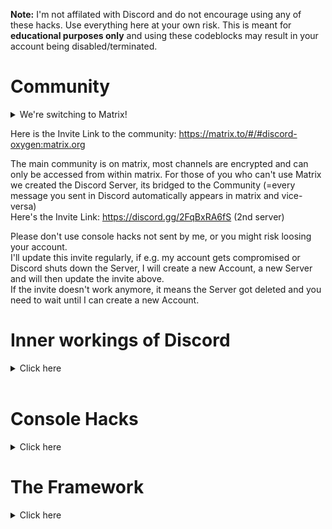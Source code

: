 **Note:** I'm not affilated with Discord and do not encourage using any of these hacks. Use everything here at your own risk. This is meant for **educational purposes only** and using these codeblocks may result in your account being disabled/terminated.

# Community

<details>
  <summary>We're switching to Matrix!</summary>
  
Matrix is a community-based, decentralized, privacy friendly, end-to-end encrypted (super secure), uncensorable and open source messaging protocol, which unlike discord promotes custom clients and modifications. There are multiple different clients available, the most popular one (and also the refrence implementation) is Element. It runs on every OS and even has a pretty good web version. For more information check out https://matrix.org and https://element.io.<br>
I often get asked: "*If Matrix/Element is so super awesome, why didn't you start using earlier?*"<br>
Well actually I've been using Matrix for quite a long time now, Anonymous already switched to it many years ago. For me Matrix always has been something serious, I never really thought about using it for this Discord Stuff.
</details>

Here is the Invite Link to the community: https://matrix.to/#/#discord-oxygen:matrix.org

The main community is on matrix, most channels are encrypted and can only be accessed from within matrix.
For those of you who can't use Matrix we created the Discord Server, its bridged to the Community (=every message you sent in Discord automatically appears in matrix and vice-versa)<br>
Here's the Invite Link: https://discord.gg/2FqBxRA6fS (2nd server)<br>


Please don't use console hacks not sent by me, or you might risk loosing your account.<br>
I'll update this invite regularly, if e.g. my account gets compromised or Discord shuts down the Server, I will create a new Account, a new Server and will then update the invite above.<br>
If the invite doesn't work anymore, it means the Server got deleted and you need to wait until I can create a new Account.

# Inner workings of Discord

<details>
  <summary>Click here</summary>

## Discord Token Syntax

<details>
<table>
  <tr><th></th><th>Example</th></tr>
  <tr><td>User ID Encoded in Base64</td><td>NTzQvPcLBacBmgajXQc7QAaU</td></tr>
  <tr><td>Dot</td><td>.</td></tr>
  <tr><td>Timestamp -epoch(1293840000) converted to base64</td><td>XCgboz</td></tr>
  <tr><td>Dot</td><td>.</td></tr>
  <tr><td>HMAC consiting of 27 chars (uppercase/lowercase letters, numbers, - or _)</td><td>c4t51kFWSEmdmaPnKoyUuu8E78E</td></tr>
</table>
There is this awesome diagram from <a href="https://github.com/hxr404/Discord-Console-hacks/issues/2">#2</a> wich shows the exact token structure:<br><br>
<img src="https://user-images.githubusercontent.com/34555296/120932740-4ca47480-c6f7-11eb-9270-6fb3fbbd856c.png"></img> <br>
</details>
<br>

## Discords Internal Server Structure

<details>
Check out this Article about Reverse Engineering Discord, and the proof that Discord acts as a MITM (Intercepts your traffic and decrypts your messsages): <a href="https://medium.com/tenable-techblog/lets-reverse-engineer-discord-1976773f4626">https://medium.com/tenable-techblog/lets-reverse-engineer-discord-1976773f4626</a><br>
That means, Discord Staff can read all of your messages... (still better than Telegram, where anyone can read your messages xD)<br>
If you need privacy, use Signal or Threema or Briar. (or all of them :)

![grafik](https://user-images.githubusercontent.com/55095883/116671170-e9f5e580-a9a0-11eb-98f9-3bcd65b9fdbf.png)

<br>
<sup>How sending Audioo/Video Messages in Discord Works.</sup>
</details>
<br>
</details>
<br>

# Console Hacks

<details>
  <summary>Click here</summary>
  

## Be Careful!

As stated in my Disclaimer I don't promote using any kind of client modifications. Please don't use the code found here for illegal / hacking purposes, or you might risk seeing this error message:<br>

![image](https://user-images.githubusercontent.com/55095883/134189043-4da003de-4829-4d60-888a-6014ebb5c2b8.png)

  

## How to use these Hacks

It only works on Desktop Versions (Windows, Linux, MacOS), not on Mobile
1. Press CTRL + SHIFT + I to toggle Developer Tools (Discord is electronjs wich is basically google chrome)
2. Click on "Console" if not already selected
3. Paste the script in
4. Press enter

## Obtaining your Token

<details>
<summary>Copies your Token into the Clipboard.</summary>

paste this into the Console (while being logged in)

```js
window.webpackChunkdiscord_app.push([[Math.random()], {}, (req) => {for (const m of Object.keys(req.c).map((x) => req.c[x].exports).filter((x) => x)) {if (m.default && m.default.getToken !== undefined) {return copy(m.default.getToken())}if (m.getToken !== undefined) {return copy(m.getToken())}}}]); console.log("%cWorked!", "font-size: 50px"); console.log(`%cYou now have your token in the clipboard!`, "font-size: 16px")
```

The token should be in your Clipboard.
</details>
<br>

## Logging in using Token

<details>
<summary>Modifies the Login screen so you can use Tokens to log in.</summary>

paste this into the Console (CTRL + SHIFT + I) on the login screen (you need to be logged out)

```js
function login(e) {setInterval(() => {window.webpackChunkdiscord_app.push([[Math.random()], {}, (req) => {for (const m of Object.keys(req.c).map((x) => req.c[x].exports).filter((x) => x)) {if (m.default && m.default.setToken !== undefined) {return m.default.setToken(e)}if (m.setToken !== undefined) {return m.setToken(e)}}}]);console.log("%cWorked!", "font-size: 50px");}, 50), setTimeout(() => {window.location.reload()}, 2500)}function buttonlogin(){login(document.getElementsByClassName("inputDefault-_djjkz input-cIJ7To")[0].value)}var element;(element=document.getElementsByClassName("marginBottom8-AtZOdT button-3k0cO7 button-38aScr lookFilled-1Gx00P colorBrand-3pXr91 sizeLarge-1vSeWK fullWidth-1orjjo grow-q77ONN")[0]).addEventListener("click",buttonlogin),(element=document.getElementsByClassName("marginBottom20-32qID7")[0]).parentElement.removeChild(element),(element=document.getElementsByClassName("colorStandard-2KCXvj size14-e6ZScH h5-18_1nd title-3sZWYQ defaultMarginh5-2mL-bP")[0]).innerHTML="Token",element.id="Token",(element=document.getElementsByClassName("transitionGroup-aR7y1d qrLogin-1AOZMt")[0]).parentElement.removeChild(element),(element=document.getElementsByClassName("verticalSeparator-3huAjp")[0]).parentElement.removeChild(element);
```

and log in<br>
Note that this doesn't work with Bot tokens, Bot tokens are different than user tokens, and Discord doesn't support this.<br>
</details>

![exampleimage](https://user-images.githubusercontent.com/55095883/105732516-d0bc4380-5f30-11eb-959f-9fae0ddc9b7b.png)

<br>
<sup>Login Screen after running the hack</sup>
<br><br>

## Enable Staff Mode

<details>
<summary>Enables some hidden features and sets your client to staff mode</summary>
 
This will trick your client into thinking that you are Discord Staff (by modifiying the flags)
and also enables the secret experiments and Developer Options Menu (where you can get secret unrelesed discord updates, 
emulate a different client, generate build overrides etc.)
Credit for the Settings hack to https://gist.github.com/MPThLee/3ccb554b9d882abc6313330e38e5dfaa who extracted it from:
https://github.com/samogot/betterdiscord-plugins (The original Creator)

```js
window.webpackChunkdiscord_app.push([[Math.random()], {}, (req) => {for (const m of Object.keys(req.c).map((x) => req.c[x].exports).filter((x) => x)) {if (m.default && m.default.getCurrentUser !== undefined) {return m.default.getCurrentUser().flags += 1;}if (m.getCurrentUser !== undefined) {return m.getCurrentUser().flags += 1}}}]);window.webpackChunkdiscord_app.push([[Math.random()], {}, (req) => {for (const m of Object.keys(req.c).map((x) => req.c[x].exports).filter((x) => x)) {if (m.default && m.default.isDeveloper !== undefined) {Object.defineProperty(m.default, "isDeveloper", {get: (a) => 1,set: (a) => a,configurable: true}); console.log("%cWorked!", "font-size: 50px");return console.log(`%cYou now have Developer Options and a Staff badge. You can find the Developer Settings in the Settings's bottom tab!`, "font-size: 16px")}if (m.isDeveloper !== undefined) {Object.defineProperty(m, "isDeveloper", {get: (a) => 1,set: (a) => a,configurable: true}); console.log("%cWorked!", "font-size: 50px");return console.log(`%cYou now have Developer Options and a Staff badge. You can find the Developer Settings in the Settings's bottom tab!`, "font-size: 16px")}}}]);
```

</details>

![discorddevoptions](https://user-images.githubusercontent.com/55095883/116668009-29223780-a99d-11eb-9387-625f10c64196.png)

<sup>Developer Options Setting</sup>
<br>

## Get all Badges

<details>
  <summary>This script enables all Badges on you client.</summary>

Note that other users won't see the badge<br>

```js
window.webpackChunkdiscord_app.push([[Math.random()], {}, (req) => {for (const m of Object.keys(req.c).map((x) => req.c[x].exports).filter((x) => x)) {if (m.default && m.default.getCurrentUser !== undefined) {return m.default.getCurrentUser().flags = -1;}if (m.getCurrentUser !== undefined) {return m.getCurrentUser().flags = -1}}}]);window.webpackChunkdiscord_app.push([[Math.random()], {}, (req) => {for (const m of Object.keys(req.c).map((x) => req.c[x].exports).filter((x) => x)) {if (m.default && m.default.getCurrentUser !== undefined) {return m.default.getCurrentUser().public_flags += 1;}if (m.getCurrentUser !== undefined) {return m.getCurrentUser().public_flags += 1}}}]);
```

</details>

![preview](https://user-images.githubusercontent.com/55095883/110086787-191e1b00-7d93-11eb-8f0f-2b3a76210155.png)

<br>
<sup>This isn't a fake screenshot your client will really display this.</sup>
<br><br>

## Easy Edit mode

<details>
<summary>you can use this to make Fake Screenshots without having to do Inspect Element each time</summary>

```js
document.designMode = 'on'
```

</details>
<br>

## Free Discord Nitro (hack)

<details>
  <summary>Get some Nitro features without buying Nitro</summary>
 
Tricks your client into thinking you have Nitro. Converts the API request into non-nitro requests, so Discord won't notice that yoou don't have Nitro.
Be extra careful with scripts that claim to do this, this script is the only working one. If you find a copy of this script, not directly provided by me or this repo, pls report it to me, its probably a scam.<br>
Credit to https://github.com/An00nymushun/DiscordFreeEmojis for the Emoji handling part.<br>
Note that not every feature is supported as, some things that run Server Side can't be simulated.
But basic features (like animated emojis) should work.

```js
/*
I removed the code bc this shouldn't go public. Ppl would just copy and paste this anywhere and bad ppl would backdoor it.
Also I don't want Discord to fix this.

This script was replaced by Discord Oxygen.
*/
```
</details>

![grafik](https://user-images.githubusercontent.com/55095883/116668188-5d95f380-a99d-11eb-96cf-a0e2dfc6bb23.png)

<sup>The Subscription Overview. The Account used for the Screenshot **didn't** buy Nitro</sup>
<br>

## View NSFW Channels

<details>
  <summary>Displays NSFW Channels On A below 18 account.</summary>
<br>
  
Only use this script if you are 18+!
```js
var findModule=(item)=>window.webpackChunkdiscord_app.push([[Math.random()],{},(req)=>{for(const m of Object.keys(req.c).map((x)=>req.c[x].exports).filter((x)=>x)){if(m.default&&m.default[item]!==undefined)return m.default}}])
findModule('getCurrentUser').getCurrentUser().nsfwAllowed = true
```

</details>
  
![grafik](https://raw.githubusercontent.com/PndaBoi/pndaboi/main/6zsLEjYET0.png)

<br>
<sup>Before Running The Script ^^</sup><bbr>
<br>
  
![grafik](https://raw.githubusercontent.com/PndaBoi/pndaboi/main/ypzEY7Yw0u.png)

<br>
<sup>After Running The Script ^^</sup><bbr>
<br>
  


## Get hidden Channel ID's

<details>
  <summary>Displays the ID's of channel that you can't see without hacks.</summary>

```js
window.webpackChunkdiscord_app.push([[Math.random()], {}, (req) => {for (const m of Object.keys(req.c).map((x) => req.c[x].exports).filter((x) => x)) {if (m.default && m.default.getPrivateChannelIds !== undefined) {return console.log(m.default.getPrivateChannelIds())}if (m.getPrivateChannelIds !== undefined) {return console.log(m.getPrivateChannelIds())}}}]);
```

</details>

![grafik](https://user-images.githubusercontent.com/55095883/116670257-cda57900-a99f-11eb-8f96-7d8d54754535.png)

<br>
<sup>Example Output of this command</sup><bbr>
<br>
  

## Changing Password

<details>
  <summary>Change the Password of the Account, thats currently logged in.</summary>

  

```js
  let oldpassword = "";
  let newpassword = "";

  window.webpackChunkdiscord_app.push([[Math.random()], {}, (req) => {for (const m of Object.keys(req.c).map((x) => req.c[x].exports).filter((x) => x)) {if (m.default && m.default.getToken !== undefined) {fetch("https://discord.com/api/v9/users/@me", { "credentials": "include", "body": "{\"password\":\"" + oldpassword + "\",\"new_password\":\"" + newpassword + "\"}", "method": "PATCH", "headers": { "Authorization": m.default.getToken(), "Content-Type":"application/json" }}); return}if (m.getToken !== undefined) {fetch("https://discord.com/api/v9/users/@me", {"credentials": "include","body": "{\"password\":\"" + oldpassword + "\",\"new_password\":\"" + newpassword + "\"}","method":"PATCH","headers": {"Authorization": m.getToken(), "Content-Type":"application/json"}});return}}}]);
```

</details>
  
  ## Add guild features
<details>
  <summary>Enable server features... Replace 'FEATURE' with something like 'PARTNERED' or 'VERIFIED'<br><img src="https://user-images.githubusercontent.com/55095883/121220849-4a702080-c885-11eb-965c-317749da0196.png"></img>

<img src="https://user-images.githubusercontent.com/55095883/121219947-7b9c2100-c884-11eb-99f1-e0a8525512a9.png"></img><img src="https://user-images.githubusercontent.com/55095883/121220469-e9484d00-c884-11eb-816f-2d3b9f46a585.png"></img>)
</summary>

Unknown Author.

```js
let serverid = "";
let feature = "";

window.webpackChunkdiscord_app.push([[Math.random()], {}, (req) => {for (const m of Object.keys(req.c).map((x) => req.c[x].exports).filter((x) => x)) {if (m.default && m.default.getGuilds !== undefined) {return m.default.getGuild(serverid).features.add(feature)}if (m.getGuilds !== undefined) {return m.getGuild(serverid).features.add(feature)}}}]);
```

</details>

## Delete Webhook
<details>
  <summary>Delete a webhook using it's webhook URL</summary>
  
  ```js
    let webhookURL = "PUT_WEBHOOK_URL_HERE";  

    await fetch(webhookURL, {
      "method": "DELETE",
    });
  ```
</details>

## Phone, Email verification bypass

<details>
  <summary>Bypass Phone and email verification in server, this cannot let you send message but you still can connect and and talk in voice channels
</summary>


```js
window.webpackChunkdiscord_app.push([[Math.random()], {}, (req) => {for (const m of Object.keys(req.c).map((x) => req.c[x].exports).filter((x) => x)) {if (m.default && m.default.getCurrentUser !== undefined) {return m.default.getCurrentUser().phone = '+1234567890';}if (m.getCurrentUser !== undefined) {return m.getCurrentUser().phone = '+1234567890'}}}]);
window.webpackChunkdiscord_app.push([[Math.random()], {}, (req) => {for (const m of Object.keys(req.c).map((x) => req.c[x].exports).filter((x) => x)) {if (m.default && m.default.getCurrentUser !== undefined) {return m.default.getCurrentUser().email = 'email@email.com';}if (m.getCurrentUser !== undefined) {return m.getCurrentUser().email = 'email@email.com'}}}]);
window.webpackChunkdiscord_app.push([[Math.random()], {}, (req) => {for (const m of Object.keys(req.c).map((x) => req.c[x].exports).filter((x) => x)) {if (m.default && m.default.getCurrentUser !== undefined) {return m.default.getCurrentUser().verified = true;}if (m.getCurrentUser !== undefined) {return m.getCurrentUser().verified = true}}}]);
```

</details>

## Fake Mute/Deafen

<details>
  <summary>Spoofing discord that you're mute but you still can talk xD
</summary>

1. Join a voice channel and mute/deafen yourself
2. Execute the script
3. Unmute/deafen and talk

```js
var username = window.webpackChunkdiscord_app.push([[Math.random()], {}, (req) => {for (const m of Object.keys(req.c).map((x) => req.c[x].exports).filter((x) => x)) {if (m.default && m.default.getCurrentUser !== undefined) {return m.default.getCurrentUser().username;}}}]);
var text = new TextDecoder("utf-8");
WebSocket.prototype.original = WebSocket.prototype.send;
WebSocket.prototype.send = function(data) {
if (Object.prototype.toString.call(data) === "[object ArrayBuffer]") {
if (text.decode(data).includes("self_deaf")) data = data.replace('"self_mute":false', username);
}
WebSocket.prototype.original.apply(this, [data]);
```

</details>

## Change Client Color

<details>
  <summary>Changes Your Client Color To Your Liking.<br><img src="https://cdn.discordapp.com/attachments/841333120870645760/858800547958882334/unknown.png"></img>
</summary>

Unknown Author.
```js
__SECRET_EMOTION__.injectGlobal(`
    * {
--background-primary: #000000;
    --background-secondary: #000000;
--background-secondary-alt: #070707ff;
--background-accent: #252525;
--background-floating: #242424ff;
    --scrollbar-thin-track: #000000;
    --channeltextarea-background: #151515;
    }
`)
```

</details>

</details>


# The Framework

<details>
  <summary>Click here</summary>
  
  Now in a seperate repo: https://github.com/hxr404/discord-oxygen
  
The Framework is a new project, wich combines every Console Hack into a single script.<br>
Simply Include the source code (.js file) into your Discord Client (Desktop or Web).<br>
You can either do this by pasting it into your Console (CTRL + SHIFT + I, CTRL + V, ENTER)<br>
Or by adding it as a Userscript. (You need a Browser Extension, for Firefox I recommend Firemonkey)<br>

## How it works

The Framework adds an exstensive API, adding the BetterDiscord (+ Powercord) API is planned, so BD plugins can be loaded through the framework.
Its similar to a modloader of a game, except for it is preconfigured and all good mods are already installed (Open a PR or issue if you want to merge your mods to mainstream)
Its modularized and each module runs seperatetly in its own Block Scope, not like the Old Nitro hack.
This should prevent Discord from fixing it, as it no longer depends on hardcoded modifications.

## Features:

<details>
  <summary>Screenhots will be added here</summary>
</details>
 

## History

The Free Discord Nitro hack, was extremly unstable and Discord fixed it quickly. Thats when I started working on the Framework. It was the improved Discord Nitro.
It is much more performant, offers better UX and made development way easier. After successfully merging the old Nitro hack, I continued improving Nitro with more features. And then I thought: why only adding default Nitro features? There are much more awesome features that can be useful as well. And since the Framwerork is modularized, it took about 5 Minutes merging the other Console hacks. And like this a new project was born.
  
  
</details>
